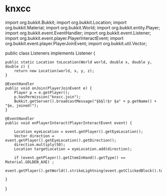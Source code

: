 # knxcc

import org.bukkit.Bukkit;
import org.bukkit.Location;
import org.bukkit.Material;
import org.bukkit.World;
import org.bukkit.entity.Player;
import org.bukkit.event.EventHandler;
import org.bukkit.event.Listener;
import org.bukkit.event.player.PlayerInteractEvent;
import org.bukkit.event.player.PlayerJoinEvent;
import org.bukkit.util.Vector;


public class Listeners implements Listener {

    public static Location toLocation(World world, double x, double y, double z) {
        return new Location(world, x, y, z);
    }

    @EventHandler
    public void onJoin(PlayerJoinEvent e) {
        Player p = e.getPlayer();
        p.hasPermission("knxcc.join");
        Bukkit.getServer().broadcastMessage("§b§l!§r §a" + p.getName() + "§e, joined!");
    }

    @EventHandler
    public void onPlayerInteract(PlayerInteractEvent event) {

        Location eyeLocation = event.getPlayer().getEyeLocation();
        Vector direction = event.getPlayer().getEyeLocation().getDirection();
        direction.multiply(50);
        Location targetLocation = eyeLocation.add(direction);

        if (event.getPlayer().getItemInHand().getType() == Material.GOLDEN_AXE) ;
        event.getPlayer().getWorld().strikeLightning(event.getClickedBlock().toLocation();

    }
}
